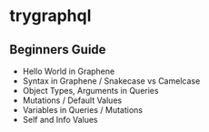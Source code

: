 # trygraphql

## Beginners Guide
- Hello World in Graphene
- Syntax in Graphene / Snakecase vs Camelcase
- Object Types, Arguments in Queries
- Mutations / Default Values
- Variables in Queries / Mutations
- Self and Info Values